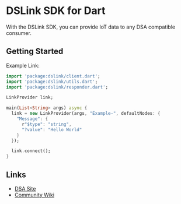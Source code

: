 # DSLink SDK for Dart

With the DSLink SDK, you can provide IoT data to any DSA compatible consumer.

## Getting Started

Example Link:

```dart
import 'package:dslink/client.dart';
import 'package:dslink/utils.dart';
import 'package:dslink/responder.dart';

LinkProvider link;

main(List<String> args) async {
  link = new LinkProvider(args, "Example-", defaultNodes: {
    "Message": {
      r"$type": "string",
      "?value": "Hello World"
    }
  });

  link.connect();
}
```

## Links

- [DSA Site](http://iot-dsa.org/)
- [Community Wiki](https://github.com/IOT-DSA/community/wiki)
